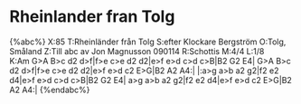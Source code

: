 # Rheinlander fran Tolg

{%abc%}
X:85
T:Rheinländer från Tolg
S:efter Klockare Bergström
O:Tolg, Småland
Z:Till abc av Jon Magnusson 090114
R:Schottis
M:4/4 
L:1/8  
K:Am
G>A B>c d2 d>f|f>e c>e d2 d2|e>f e>d c>d c>B|B2 G2 E4|
G>A B>c d2 d>f|f>e c>e d2 d2|e>f e>d c2 E>G|B2 A2 A4:|
|:a>g a>b a2 g2|f2 e2 d4|e>f e>d c>d c>B|B2 G2 E4|
a>g a>b a2 g2|f2 e2 d4|e>f e>d c2 E>G|B2 A2 A4:|
{%endabc%}

